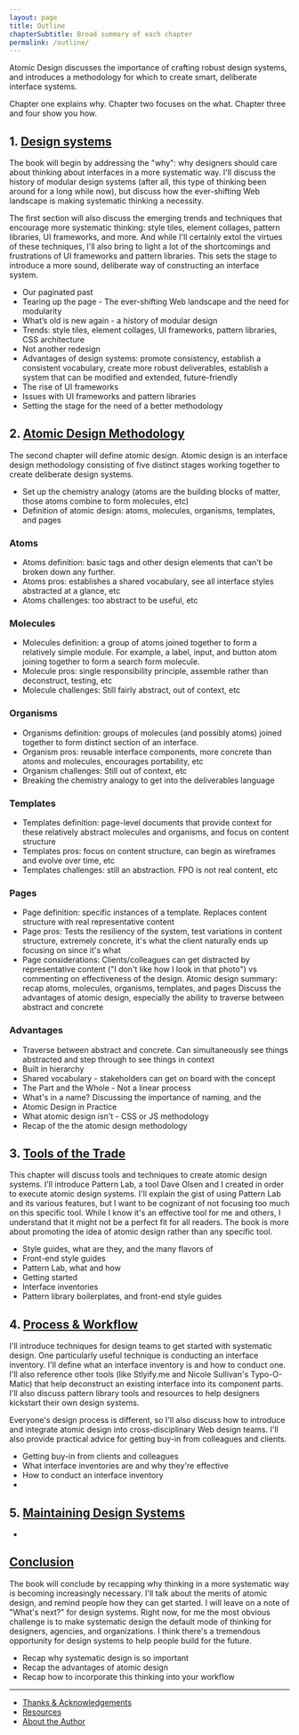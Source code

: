 ```yaml
---
layout: page
title: Outline
chapterSubtitle: Broad summary of each chapter
permalink: /outline/
---
```


Atomic Design discusses the importance of crafting robust design systems, and introduces a methodology for which to create smart, deliberate interface systems.

Chapter one explains why. Chapter two focuses on the what. Chapter three and four show you how.


## 1. [Design systems](/chapter-1)
The book will begin by addressing the "why": why designers should care about thinking about interfaces in a more systematic way. I'll discuss the history of modular design systems (after all, this type of thinking been around for a long while now), but discuss how the ever-shifting Web landscape is making systematic thinking a necessity.

The first section will also discuss the emerging trends and techniques that encourage more systematic thinking: style tiles, element collages, pattern libraries, UI frameworks, and more. And while I'll certainly extol the virtues of these techniques, I'll also bring to light a lot of the shortcomings and frustrations of UI frameworks and pattern libraries. This sets the stage to introduce a more sound, deliberate way of constructing an interface system.

- Our paginated past
- Tearing up the page - The ever-shifting Web landscape and the need for modularity
- What’s old is new again - a history of modular design
- Trends: style tiles, element collages, UI frameworks, pattern libraries, CSS architecture
- Not another redesign
- Advantages of design systems: promote consistency, establish a consistent vocabulary, create more robust deliverables, establish a system that can be modified and extended, future-friendly
- The rise of UI frameworks
- Issues with UI frameworks and pattern libraries
- Setting the stage for the need of a better methodology

## 2. [Atomic Design Methodology](/chapter-2)
The second chapter will define atomic design. Atomic design is an interface design methodology consisting of five distinct stages working together to create deliberate design systems.

- Set up the chemistry analogy (atoms are the building blocks of matter, those atoms combine to form molecules, etc)
- Definition of atomic design: atoms, molecules, organisms, templates, and pages

### Atoms
- Atoms definition: basic tags and other design elements that can't be broken down any further.
- Atoms pros: establishes a shared vocabulary, see all interface styles abstracted at a glance, etc
- Atoms challenges: too abstract to be useful, etc

### Molecules
- Molecules definition: a group of atoms joined together to form a relatively simple module. For example, a label, input, and button atom joining together to form a search form molecule.
- Molecule pros: single responsibility principle, assemble rather than deconstruct, testing, etc
- Molecule challenges: Still fairly abstract, out of context, etc

### Organisms
- Organisms definition: groups of molecules (and possibly atoms) joined together to form distinct section of an interface.
- Organism pros: reusable interface components, more concrete than atoms and molecules, encourages portability, etc
- Organism challenges: Still out of context, etc
- Breaking the chemistry analogy to get into the deliverables language

### Templates
- Templates definition: page-level documents that provide context for these relatively abstract molecules and organisms, and  focus on content structure
- Templates pros: focus on content structure, can begin as wireframes and evolve over time, etc
- Templates challenges: still an abstraction. FPO is not real content, etc

### Pages
- Page definition: specific instances of a template. Replaces content structure with real representative content
- Page pros: Tests the resiliency of the system, test variations in content structure, extremely concrete, it's what the client naturally ends up focusing on since it's what
- Page considerations: Clients/colleagues can get distracted by representative content ("I don't like how I look in that photo") vs commenting on effectiveness of the design.
Atomic design summary: recap atoms, molecules, organisms, templates, and pages
Discuss the advantages of atomic design, especially the ability to traverse between abstract and concrete

### Advantages
- Traverse between abstract and concrete. Can simultaneously see things abstracted and step through to see things in context
- Built in hierarchy
- Shared vocabulary - stakeholders can get on board with the concept
- The Part and the Whole - Not a linear process
- What's in a name? Discussing the importance of naming, and the
- Atomic Design in Practice
- What atomic design isn't - CSS or JS methodology
- Recap of the the atomic design methodology

## 3. [Tools of the Trade](/chapter-3)
This chapter will discuss tools and techniques to create atomic design systems. I'll introduce Pattern Lab, a tool Dave Olsen and I created in order to execute atomic design systems. I'll explain the gist of using Pattern Lab and its various features, but I want to be cognizant of not focusing too much on this specific tool. While I know it's an effective tool for me and others, I understand that it might not be a perfect fit for all readers. The book is more about promoting the idea of atomic design rather than any specific tool.

- Style guides, what are they, and the many flavors of
- Front-end style guides
- Pattern Lab, what and how
- Getting started
- Interface inventories
- Pattern library boilerplates, and front-end style guides

## 4. [Process & Workflow](/chapter-4)
I'll introduce techniques for design teams to get started with systematic design. One particularly useful technique is conducting an interface inventory. I'll define what an interface inventory is and how to conduct one. I'll also reference other tools (like Stlyify.me and Nicole Sullivan's Typo-O-Matic) that help deconstruct an existing interface into its component parts. I'll also discuss pattern library tools and resources to help designers kickstart their own design systems.

Everyone's design process is different, so I'll also discuss how to introduce and integrate atomic design into cross-disciplinary Web design teams. I'll also provide practical advice for getting buy-in from colleagues and clients.

- Getting buy-in from clients and colleagues
- What interface inventories are and why they're effective
- How to conduct an interface inventory
-

## 5. [Maintaining Design Systems](/chapter-5)
-


## [Conclusion](/conclusion)
The book will conclude by recapping why thinking in a more systematic way is becoming increasingly necessary. I'll talk about the merits of atomic design, and remind people how they can get started. I will leave on a note of "What's next?" for design systems. Right now, for me the most obvious challenge is to make systematic design the default mode of thinking for designers, agencies, and organizations. I think there's a tremendous opportunity for design systems to help people build for the future.

- Recap why systematic design is so important
- Recap the advantages of atomic design
- Recap how to incorporate this thinking into your workflow

---------

- [Thanks & Acknowledgements](/thanks)
- [Resources](/resources)
- [About the Author](/author)
